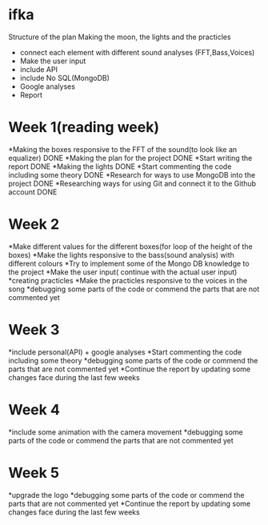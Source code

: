 # ifka


Structure of the plan 
Making the moon, the lights and the practicles
* connect each element with different sound analyses (FFT,Bass,Voices)
* Make the user input
* include API
* include No SQL(MongoDB)
* Google analyses
* Report

# Week 1(reading week)

*Making the boxes responsive to the FFT  of the sound(to look like an equalizer) DONE
*Making the plan for the project DONE
*Start writing the report DONE
*Making the lights DONE
*Start commenting the code including some theory  DONE
*Research for ways to use MongoDB into the project DONE
*Researching ways for using Git and connect it to the Github account  DONE


# Week 2 
*Make different values for the different boxes(for loop of the height of the boxes)
*Make the lights responsive to the bass(sound analysis) with different colours 
*Try to implement some of the Mongo DB knowledge to the project 
*Make the user input( continue with the actual user input)
*creating practicles 
*Make the practicles responsive to the voices in the song
*debugging some parts of the code or commend the parts that are not commented yet 

# Week 3 
*include personal(API) + google analyses 
*Start commenting the code including some theory 
*debugging some parts of the code or commend the parts that are not commented yet 
*Continue the report by updating some changes face during the last few weeks 
# Week 4
*include some animation with the camera movement
*debugging some parts of the code or commend the parts that are not commented yet 

# Week 5
*upgrade the logo 
*debugging some parts of the code or commend the parts that are not commented yet 
*Continue the report by updating some changes face during the last few weeks 
